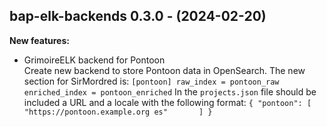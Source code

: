 ## bap-elk-backends 0.3.0 - (2024-02-20)

**New features:**

 * GrimoireELK backend for Pontoon\
   Create new backend to store Pontoon data in OpenSearch. The new
   section for SirMordred is: ``` [pontoon] raw_index = pontoon_raw
   enriched_index = pontoon_enriched ``` In the `projects.json` file
   should be included a URL and a locale with the following format: ``` {
   "pontoon": [     "https://pontoon.example.org es"       ] } ```

